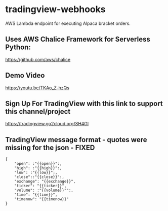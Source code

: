 # tradingview-webhooks

AWS Lambda endpoint for executing Alpaca bracket orders. 

## Uses AWS Chalice Framework for Serverless Python:

https://github.com/aws/chalice

## Demo Video

https://youtu.be/TKAo_Z-hzQs

## Sign Up For TradingView with this link to support this channel/project

https://tradingview.go2cloud.org/SH4Gl

## TradingView message format - quotes were missing for the json - FIXED

```
{
    "open": :"{{open}}":,
    "high": :"{{high}}":,
    "low": :"{{low}}";,
    "close"::"{{close}}":,
    "exchange": "{{exchange}}",
    "ticker": "{{ticker}}",
    "volume": :"{{volume}}"":,
    "time": "{{time}}",
    "timenow": "{{timenow}}"
}
```
